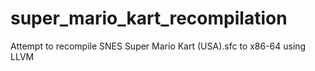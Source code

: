 # super_mario_kart_recompilation
Attempt to recompile SNES Super Mario Kart (USA).sfc to x86-64 using LLVM
